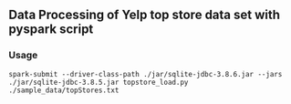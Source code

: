 ## Data Processing of Yelp top store data set with pyspark script

### Usage
`spark-submit --driver-class-path ./jar/sqlite-jdbc-3.8.6.jar --jars ./jar/sqlite-jdbc-3.8.5.jar topstore_load.py ./sample_data/topStores.txt`
